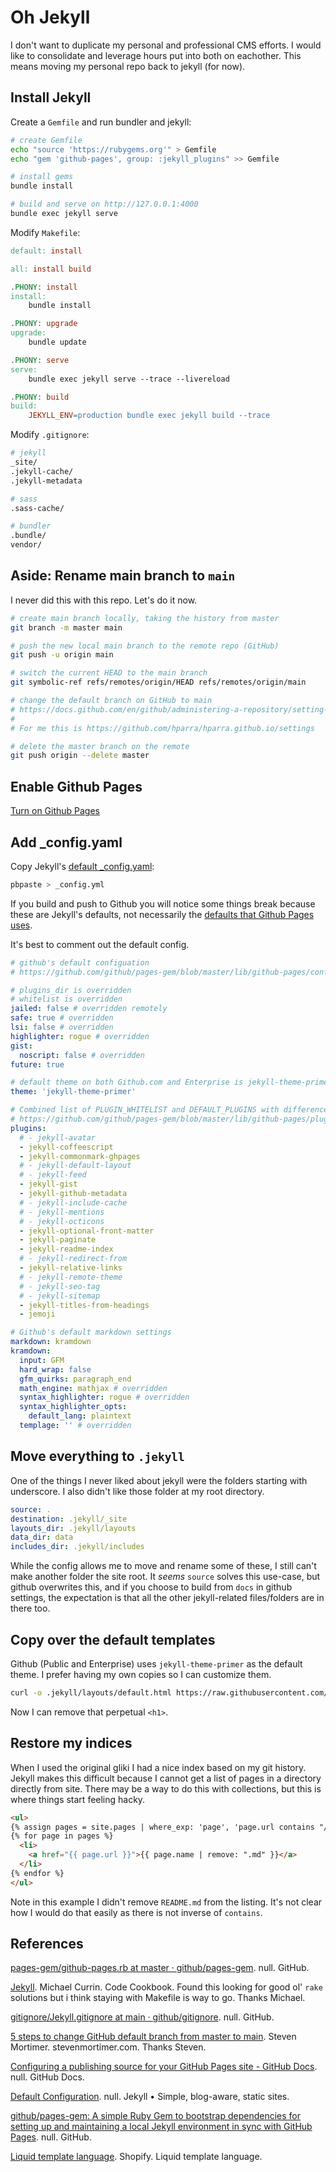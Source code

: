 # Oh Jekyll

I don't want to duplicate my personal and professional CMS efforts.
I would like to consolidate and leverage hours put into both on eachother.
This means moving my personal repo back to jekyll (for now).

## Install Jekyll

Create a `Gemfile` and run bundler and jekyll:

```sh
# create Gemfile
echo "source 'https://rubygems.org'" > Gemfile
echo "gem 'github-pages', group: :jekyll_plugins" >> Gemfile

# install gems
bundle install

# build and serve on http://127.0.0.1:4000
bundle exec jekyll serve
```

Modify `Makefile`:

```Makefile
default: install

all: install build

.PHONY: install
install:
	bundle install

.PHONY: upgrade
upgrade:
	bundle update

.PHONY: serve
serve:
	bundle exec jekyll serve --trace --livereload

.PHONY: build
build:
	JEKYLL_ENV=production bundle exec jekyll build --trace
```

Modify `.gitignore`:

```sh
# jekyll
_site/
.jekyll-cache/
.jekyll-metadata

# sass
.sass-cache/

# bundler
.bundle/
vendor/
```

## Aside: Rename main branch to `main`

I never did this with this repo. Let's do it now.

```sh
# create main branch locally, taking the history from master
git branch -m master main

# push the new local main branch to the remote repo (GitHub) 
git push -u origin main

# switch the current HEAD to the main branch
git symbolic-ref refs/remotes/origin/HEAD refs/remotes/origin/main

# change the default branch on GitHub to main
# https://docs.github.com/en/github/administering-a-repository/setting-the-default-branch
#
# For me this is https://github.com/hparra/hparra.github.io/settings

# delete the master branch on the remote
git push origin --delete master
```

## Enable Github Pages

[Turn on Github Pages](https://docs.github.com/en/pages/getting-started-with-github-pages/configuring-a-publishing-source-for-your-github-pages-site)

## Add _config.yaml

Copy Jekyll's [default _config.yaml](https://jekyllrb.com/docs/configuration/default/):

```sh
pbpaste > _config.yml
```

If you build and push to Github you will notice some things break because these are Jekyll's defaults, not necessarily the [defaults that Github Pages uses](https://github.com/github/pages-gem/blob/master/lib/github-pages/configuration.rb).

It's best to comment out the default config.

```yaml
# github's default configuation
# https://github.com/github/pages-gem/blob/master/lib/github-pages/configuration.rb

# plugins_dir is overridden
# whitelist is overridden
jailed: false # overridden remotely
safe: true # overridden
lsi: false # overridden 
highlighter: rogue # overridden
gist:
  noscript: false # overridden
future: true

# default theme on both Github.com and Enterprise is jekyll-theme-primer
theme: 'jekyll-theme-primer'

# Combined list of PLUGIN_WHITELIST and DEFAULT_PLUGINS with difference commented out
# https://github.com/github/pages-gem/blob/master/lib/github-pages/plugins.rb
plugins:
  # - jekyll-avatar
  - jekyll-coffeescript
  - jekyll-commonmark-ghpages
  # - jekyll-default-layout
  # - jekyll-feed
  - jekyll-gist
  - jekyll-github-metadata
  # - jekyll-include-cache
  # - jekyll-mentions
  # - jekyll-octicons
  - jekyll-optional-front-matter
  - jekyll-paginate
  - jekyll-readme-index
  # - jekyll-redirect-from
  - jekyll-relative-links
  # - jekyll-remote-theme
  # - jekyll-seo-tag
  # - jekyll-sitemap
  - jekyll-titles-from-headings
  - jemoji

# Github's default markdown settings
markdown: kramdown
kramdown:
  input: GFM
  hard_wrap: false
  gfm_quirks: paragraph_end
  math_engine: mathjax # overridden
  syntax_highlighter: rogue # overridden
  syntax_highlighter_opts:
    default_lang: plaintext
  templage: '' # overridden
```

## Move everything to `.jekyll`

One of the things I never liked about jekyll were the folders starting with underscore.
I also didn't like those folder at my root directory.

```yaml
source: .
destination: .jekyll/_site
layouts_dir: .jekyll/layouts
data_dir: data
includes_dir: .jekyll/includes
```

While the config allows me to move and rename some of these, I still can't make another folder the site root. It _seems_ `source` solves this use-case, but github overwrites this, and if you choose to build from `docs` in github settings, the expectation is that all the other jekyll-related files/folders are in there too.

## Copy over the default templates

Github (Public and Enterprise) uses `jekyll-theme-primer` as the default theme.
I prefer having my own copies so I can customize them.

```sh
curl -o .jekyll/layouts/default.html https://raw.githubusercontent.com/pages-themes/primer/master/_layouts/default.html 
```

Now I can remove that perpetual `<h1>`.

## Restore my indices

When I used the original gliki I had a nice index based on my git history.
Jekyll makes this difficult because I cannot get a list of pages in a directory directly from site.
There may be a way to do this with collections, but this is where things start feeling hacky.

```html
<ul>
{% assign pages = site.pages | where_exp: 'page', 'page.url contains "/notes"' | sort: 'name' %}
{% for page in pages %}
  <li>
    <a href="{{ page.url }}">{{ page.name | remove: ".md" }}</a>
  </li>
{% endfor %}
</ul>
```

Note in this example I didn't remove `README.md` from the listing.
It's not clear how I would do that easily as there is not inverse of `contains`.

## References

[pages-gem/github-pages.rb at master · github/pages-gem](https://github.com/github/pages-gem). null. GitHub.

[Jekyll](https://michaelcurrin.github.io/code-cookbook/recipes/make/jekyll.html). Michael Currin. Code Cookbook. Found this looking for good ol' `rake` solutions but i think staying with Makefile is way to go. Thanks Michael.

[gitignore/Jekyll.gitignore at main · github/gitignore](https://github.com/github/gitignore). null. GitHub.

[5 steps to change GitHub default branch from master to main](https://stevenmortimer.com/5-steps-to-change-github-default-branch-from-master-to-main/). Steven Mortimer. stevenmortimer.com. Thanks Steven.

[Configuring a publishing source for your GitHub Pages site - GitHub Docs](https://docs.github.com/en/pages/getting-started-with-github-pages/configuring-a-publishing-source-for-your-github-pages-site). null. GitHub Docs.

[Default Configuration](https://jekyllrb.com/docs/configuration/default/). null. Jekyll • Simple, blog-aware, static sites.

[github/pages-gem: A simple Ruby Gem to bootstrap dependencies for setting up and maintaining a local Jekyll environment in sync with GitHub Pages](https://github.com/github/pages-gem). null. GitHub.

[Liquid template language](https://shopify.github.io/liquid/). Shopify. Liquid template language.
